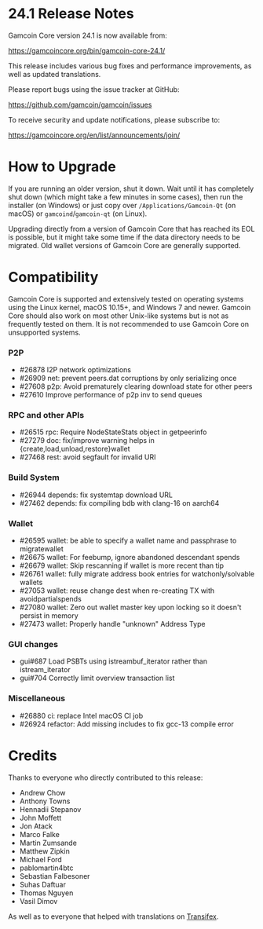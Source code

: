 24.1 Release Notes
==================

Gamcoin Core version 24.1 is now available from:

  <https://gamcoincore.org/bin/gamcoin-core-24.1/>

This release includes various bug fixes and performance
improvements, as well as updated translations.

Please report bugs using the issue tracker at GitHub:

  <https://github.com/gamcoin/gamcoin/issues>

To receive security and update notifications, please subscribe to:

  <https://gamcoincore.org/en/list/announcements/join/>

How to Upgrade
==============

If you are running an older version, shut it down. Wait until it has completely
shut down (which might take a few minutes in some cases), then run the
installer (on Windows) or just copy over `/Applications/Gamcoin-Qt` (on macOS)
or `gamcoind`/`gamcoin-qt` (on Linux).

Upgrading directly from a version of Gamcoin Core that has reached its EOL is
possible, but it might take some time if the data directory needs to be migrated. Old
wallet versions of Gamcoin Core are generally supported.

Compatibility
==============

Gamcoin Core is supported and extensively tested on operating systems
using the Linux kernel, macOS 10.15+, and Windows 7 and newer.  Gamcoin
Core should also work on most other Unix-like systems but is not as
frequently tested on them.  It is not recommended to use Gamcoin Core on
unsupported systems.

### P2P

- #26878 I2P network optimizations
- #26909 net: prevent peers.dat corruptions by only serializing once
- #27608 p2p: Avoid prematurely clearing download state for other peers
- #27610 Improve performance of p2p inv to send queues

### RPC and other APIs

- #26515 rpc: Require NodeStateStats object in getpeerinfo
- #27279 doc: fix/improve warning helps in {create,load,unload,restore}wallet
- #27468 rest: avoid segfault for invalid URI

### Build System

- #26944 depends: fix systemtap download URL
- #27462 depends: fix compiling bdb with clang-16 on aarch64

### Wallet

- #26595 wallet: be able to specify a wallet name and passphrase to migratewallet
- #26675 wallet: For feebump, ignore abandoned descendant spends
- #26679 wallet: Skip rescanning if wallet is more recent than tip
- #26761 wallet: fully migrate address book entries for watchonly/solvable wallets
- #27053 wallet: reuse change dest when re-creating TX with avoidpartialspends
- #27080 wallet: Zero out wallet master key upon locking so it doesn't persist in memory
- #27473 wallet: Properly handle "unknown" Address Type

### GUI changes

- gui#687 Load PSBTs using istreambuf_iterator rather than istream_iterator
- gui#704 Correctly limit overview transaction list

### Miscellaneous

- #26880 ci: replace Intel macOS CI job
- #26924 refactor: Add missing includes to fix gcc-13 compile error

Credits
=======

Thanks to everyone who directly contributed to this release:

- Andrew Chow
- Anthony Towns
- Hennadii Stepanov
- John Moffett
- Jon Atack
- Marco Falke
- Martin Zumsande
- Matthew Zipkin
- Michael Ford
- pablomartin4btc
- Sebastian Falbesoner
- Suhas Daftuar
- Thomas Nguyen
- Vasil Dimov

As well as to everyone that helped with translations on
[Transifex](https://www.transifex.com/gamcoin/gamcoin/).